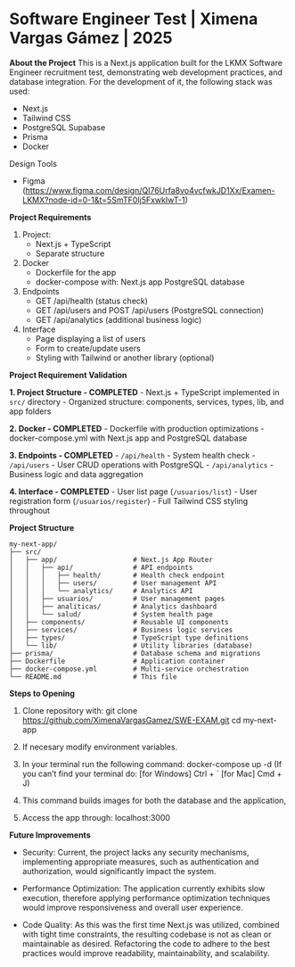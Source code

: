 # Software Engineer Test | Ximena Vargas Gámez | 2025

**About the Project**
This is a Next.js application built for the LKMX Software Engineer recruitment test, demonstrating web development practices, and database integration. For the development of it, the following stack was used:

- Next.js
- Tailwind CSS
- PostgreSQL
  Supabase
- Prisma
- Docker

Design Tools
- Figma (https://www.figma.com/design/QI76Urfa8vo4vcfwkJD1Xx/Examen-LKMX?node-id=0-1&t=5SmTF0Ij5FxwkIwT-1)


**Project Requirements**

1. Project:
   - Next.js + TypeScript
   - Separate structure
2. Docker
   - Dockerfile for the app
   - docker-compose with:
     Next.js app
     PostgreSQL database
3. Endpoints
   - GET /api/health (status check)
   - GET /api/users and POST /api/users (PostgreSQL connection)
   - GET /api/analytics (additional business logic)
4. Interface
   - Page displaying a list of users
   - Form to create/update users
   - Styling with Tailwind or another library (optional)


**Project Requirement Validation**

**1. Project Structure - COMPLETED**
    - Next.js + TypeScript implemented in `src/` directory
    - Organized structure: components, services, types, lib, and app folders

**2. Docker - COMPLETED**
    - Dockerfile with production optimizations
    - docker-compose.yml with Next.js app and PostgreSQL database

**3. Endpoints - COMPLETED**
    - `/api/health` - System health check
    - `/api/users` - User CRUD operations with PostgreSQL
    - `/api/analytics` - Business logic and data aggregation

**4. Interface - COMPLETED**
    - User list page (`/usuarios/list`)
    - User registration form (`/usuarios/register`)
    - Full Tailwind CSS styling throughout


**Project Structure**

```
my-next-app/
├── src/
│   ├── app/                   # Next.js App Router
│   │   ├── api/               # API endpoints
│   │   │   ├── health/        # Health check endpoint
│   │   │   ├── users/         # User management API
│   │   │   └── analytics/     # Analytics API
│   │   ├── usuarios/          # User management pages
│   │   ├── analiticas/        # Analytics dashboard
│   │   └── salud/             # System health page
│   ├── components/            # Reusable UI components
│   ├── services/              # Business logic services
│   ├── types/                 # TypeScript type definitions
│   └── lib/                   # Utility libraries (database)
├── prisma/                    # Database schema and migrations
├── Dockerfile                 # Application container
├── docker-compose.yml         # Multi-service orchestration
└── README.md                  # This file
```


**Steps to Opening**

1. Clone repository with:
   git clone https://github.com/XimenaVargasGamez/SWE-EXAM.git
   cd my-next-app

2. If necesary modify environment variables.

3. In your terminal run the following command: docker-compose up -d
   (If you can’t find your terminal do:
   [for Windows] Ctrl + `
   [for Mac] Cmd + J)

4. This command builds images for both the database and the application,

5. Access the app through: localhost:3000


**Future Improvements**

- Security: Current, the project lacks any security mechanisms, implementing appropriate measures, such as authentication and authorization, would significantly impact the system.

- Performance Optimization: The application currently exhibits slow execution, therefore applying performance optimization techniques would improve responsiveness and overall user experience.

- Code Quality: As this was the first time Next.js was utilized, combined with tight time constraints, the resulting codebase is not as clean or maintainable as desired. Refactoring the code to adhere to the best practices would improve readability, maintainability, and scalability.
